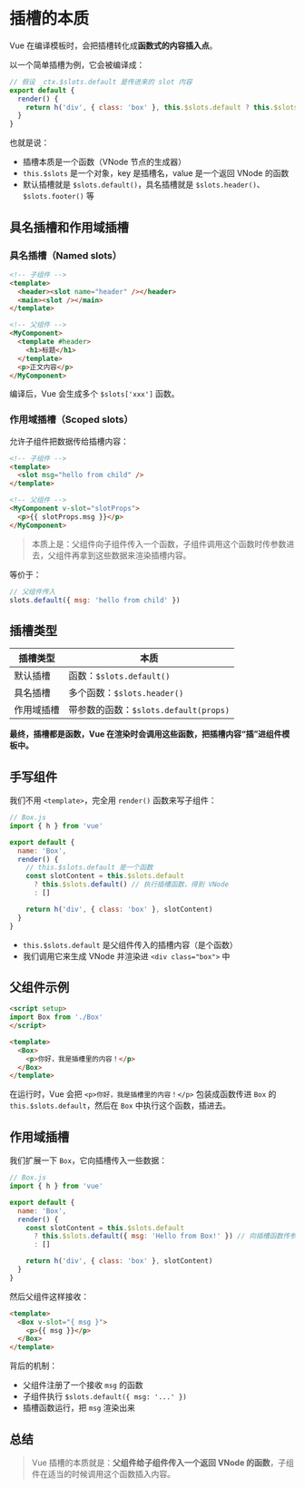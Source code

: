 # 插槽的本质

Vue 在编译模板时，会把插槽转化成**函数式的内容插入点**。

以一个简单插槽为例，它会被编译成：

```js
// 假设 _ctx.$slots.default 是传进来的 slot 内容
export default {
  render() {
    return h('div', { class: 'box' }, this.$slots.default ? this.$slots.default() : '')
  }
}
```

也就是说：

- 插槽本质是一个函数（VNode 节点的生成器）
- `this.$slots` 是一个对象，key 是插槽名，value 是一个返回 VNode 的函数
- 默认插槽就是 `$slots.default()`，具名插槽就是 `$slots.header()`、`$slots.footer()` 等

## 具名插槽和作用域插槽

### 具名插槽（Named slots）

```html
<!-- 子组件 -->
<template>
  <header><slot name="header" /></header>
  <main><slot /></main>
</template>

<!-- 父组件 -->
<MyComponent>
  <template #header>
    <h1>标题</h1>
  </template>
  <p>正文内容</p>
</MyComponent>
```

编译后，Vue 会生成多个 `$slots['xxx']` 函数。


### 作用域插槽（Scoped slots）

允许子组件把数据传给插槽内容：

```html
<!-- 子组件 -->
<template>
  <slot msg="hello from child" />
</template>

<!-- 父组件 -->
<MyComponent v-slot="slotProps">
  <p>{{ slotProps.msg }}</p>
</MyComponent>
```

> 本质上是：父组件向子组件传入一个函数，子组件调用这个函数时传参数进去，父组件再拿到这些数据来渲染插槽内容。

等价于：

```js
// 父组件传入
slots.default({ msg: 'hello from child' })
```



## 插槽类型

| 插槽类型   | 本质                                  |
| ---------- | ------------------------------------- |
| 默认插槽   | 函数：`$slots.default()`              |
| 具名插槽   | 多个函数：`$slots.header()`           |
| 作用域插槽 | 带参数的函数：`$slots.default(props)` |

**最终，插槽都是函数，Vue 在渲染时会调用这些函数，把插槽内容“插”进组件模板中。**

## 手写组件

我们不用 `<template>`，完全用 `render()` 函数来写子组件：

```js
// Box.js
import { h } from 'vue'

export default {
  name: 'Box',
  render() {
    // this.$slots.default 是一个函数
    const slotContent = this.$slots.default
      ? this.$slots.default() // 执行插槽函数，得到 VNode
      : []

    return h('div', { class: 'box' }, slotContent)
  }
}
```

- `this.$slots.default` 是父组件传入的插槽内容（是个函数）
- 我们调用它来生成 VNode 并渲染进 `<div class="box">` 中


## 父组件示例

```html
<script setup>
import Box from './Box'
</script>

<template>
  <Box>
    <p>你好，我是插槽里的内容！</p>
  </Box>
</template>
```

在运行时，Vue 会把 `<p>你好，我是插槽里的内容！</p>` 包装成函数传进 `Box` 的 `this.$slots.default`，然后在 `Box` 中执行这个函数，插进去。


## **作用域插槽**

我们扩展一下 `Box`，它向插槽传入一些数据：

```js
// Box.js
import { h } from 'vue'

export default {
  name: 'Box',
  render() {
    const slotContent = this.$slots.default
      ? this.$slots.default({ msg: 'Hello from Box!' }) // 向插槽函数传参
      : []

    return h('div', { class: 'box' }, slotContent)
  }
}
```

然后父组件这样接收：

```html
<template>
  <Box v-slot="{ msg }">
    <p>{{ msg }}</p>
  </Box>
</template>
```

背后的机制：

- 父组件注册了一个接收 `msg` 的函数
- 子组件执行 `$slots.default({ msg: '...' })`
- 插槽函数运行，把 `msg` 渲染出来

## 总结

> Vue 插槽的本质就是：**父组件给子组件传入一个返回 VNode 的函数**，子组件在适当的时候调用这个函数插入内容。
